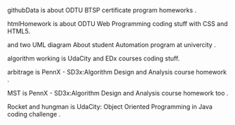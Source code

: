  githubData is about ODTU BTSP certificate program homeworks . 
 
 htmlHomework is about ODTU Web Programming coding stuff with CSS and HTML5.
 
 and two UML diagram About student Automation program at univercity .
 
 algorithm working is UdaCity and EDx courses coding stuff.
 
 arbitrage is PennX - SD3x:Algorithm Design and Analysis course homework . 
 
 MST is PennX - SD3x:Algorithm Design and Analysis course homework too .
 
 Rocket and hungman is UdaCity: Object Oriented Programming in Java coding challenge . 
 
